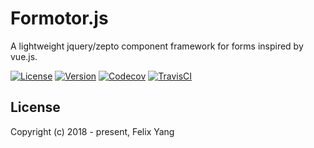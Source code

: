 # Formotor.js

A lightweight jquery/zepto component framework for forms inspired by vue.js.

[![License](https://img.shields.io/npm/l/formotor.svg)](https://www.npmjs.com/package/formotor)
[![Version](https://img.shields.io/npm/v/formotor.svg)](https://www.npmjs.com/package/formotor)
[![Codecov](https://codecov.io/gh/felixpy/formotor/branch/dev/graph/badge.svg)](https://codecov.io/gh/felixpy/formotor)
[![TravisCI](https://travis-ci.org/felixpy/formotor.svg?branch=dev)](https://travis-ci.org/felixpy/formotor)

## License

Copyright (c) 2018 - present, Felix Yang